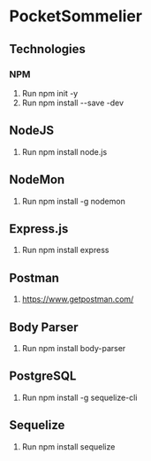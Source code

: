 # PocketSommelier

## Technologies

### NPM 
1. Run npm init -y
2. Run npm install --save -dev

## NodeJS
1. Run npm install node.js

## NodeMon 
1. Run npm install -g nodemon

## Express.js
1. Run npm install express

## Postman
1. https://www.getpostman.com/

## Body Parser
1. Run npm install body-parser

## PostgreSQL
1. Run npm install -g sequelize-cli

## Sequelize
1. Run npm install sequelize
